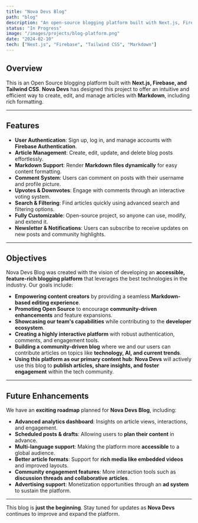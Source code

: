 ```yaml
---
title: "Nova Devs Blog"
path: "blog"
description: "An open-source blogging platform built with Next.js, Firebase, and Tailwind CSS."
status: "In Progress"
image: "/images/projects/blog-platform.png"
date: "2024-02-10"
tech: ["Next.js", "Firebase", "Tailwind CSS", "Markdown"]
---
```


## Overview

This is an Open Source blogging platform built with **Next.js, Firebase, and Tailwind CSS**. **Nova Devs** has designed this project to offer an intuitive and efficient way to create, edit, and manage articles with **Markdown**, including rich formatting.

---

## Features

- **User Authentication**: Sign up, log in, and manage accounts with **Firebase Authentication**.
- **Article Management**: Create, edit, update, and delete blog posts effortlessly.
- **Markdown Support**: Render **Markdown files dynamically** for easy content formatting.
- **Comment System**: Users can comment on posts with their username and profile picture.
- **Upvotes & Downvotes**: Engage with comments through an interactive voting system.
- **Search & Filtering**: Find articles quickly using advanced search and filtering options.
- **Fully Customizable**: Open-source project, so anyone can use, modify, and extend it.
- **Newsletter & Notifications**: Users can subscribe to receive updates on new posts and community highlights.

---

## Objectives

Nova Devs Blog was created with the vision of developing an **accessible, feature-rich blogging platform** that leverages the best technologies in the industry. Our goals include:

- **Empowering content creators** by providing a seamless **Markdown-based editing experience**.  
- **Promoting Open Source** to encourage **community-driven enhancements** and feature expansions.  
- **Showcasing our team's capabilities** while contributing to the **developer ecosystem**.  
- **Creating a highly interactive platform** with robust authentication, comments, and engagement tools.  
- **Building a community-driven blog** where we and our users can contribute articles on topics like **technology, AI, and current trends**.  
- **Using this platform as our primary content hub**: **Nova Devs** will actively use this blog to **publish articles, share insights, and foster engagement** within the tech community.  

---

## Future Enhancements

We have an **exciting roadmap** planned for **Nova Devs Blog**, including:

- **Advanced analytics dashboard**: Insights on article views, interactions, and engagement.  
- **Scheduled posts & drafts**: Allowing users to **plan their content** in advance.  
- **Multi-language support**: Making the platform more **accessible** to a global audience.  
- **Better article formats**: Support for **rich media like embedded videos** and improved layouts.  
- **Community engagement features**: More interaction tools such as **discussion threads and collaborative articles**.  
- **Advertising support**: Monetization opportunities through an **ad system** to sustain the platform.  

---

This blog is **just the beginning**. Stay tuned for updates as **Nova Devs** continues to improve and expand the platform.
